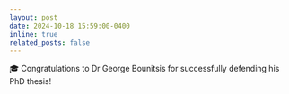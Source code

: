 ```yaml
---
layout: post
date: 2024-10-18 15:59:00-0400
inline: true
related_posts: false
---
```


:mortar_board: Congratulations to Dr George Bounitsis for successfully defending his PhD thesis! 
